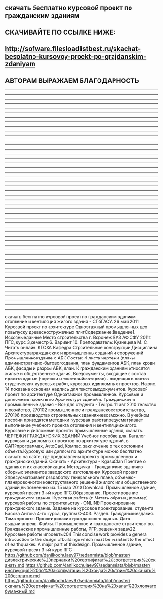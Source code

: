 скачать бесплатно курсовой проект по гражданским зданиям
--------------------------------------------------
СКАЧИВАЙТЕ ПО ССЫЛКЕ НИЖЕ:
--------------------------------------------------
http://sofware.filesloadlistbest.ru/skachat-besplatno-kursovoy-proekt-po-grajdanskim-zdaniyam
--------------------------------------------------
АВТОРАМ ВЫРАЖАЕМ БЛАГОДАРНОСТЬ
--------------------------------------------------
--------------------------------------------------
--------------------------------------------------
--------------------------------------------------
--------------------------------------------------
--------------------------------------------------
--------------------------------------------------
--------------------------------------------------
--------------------------------------------------
--------------------------------------------------
--------------------------------------------------
--------------------------------------------------
--------------------------------------------------
--------------------------------------------------
--------------------------------------------------
--------------------------------------------------
--------------------------------------------------
--------------------------------------------------
--------------------------------------------------
--------------------------------------------------
--------------------------------------------------
--------------------------------------------------
--------------------------------------------------
--------------------------------------------------
--------------------------------------------------
--------------------------------------------------
--------------------------------------------------
--------------------------------------------------
--------------------------------------------------
--------------------------------------------------
--------------------------------------------------
--------------------------------------------------
--------------------------------------------------
--------------------------------------------------
--------------------------------------------------
--------------------------------------------------
--------------------------------------------------
--------------------------------------------------
--------------------------------------------------
--------------------------------------------------
--------------------------------------------------
--------------------------------------------------
--------------------------------------------------
--------------------------------------------------
--------------------------------------------------
--------------------------------------------------
--------------------------------------------------
--------------------------------------------------
--------------------------------------------------
--------------------------------------------------
скачать бесплатно курсовой проект по гражданским зданиям отопление и вентиляция жилого здания - СПбГАСУ. 26 май 2011  Курсовой проект по архитектуре Одноэтажный промышленных цех повыпуску древесностружечных плитСодержание:Введение1. Исходныеданные  Место строительства г. Воронеж ВУЗ АФ СФУ 2011г. ПГС, курс 3,семестр 6. Вариант 10. Преподаватель: Кузнецова М. С. Читать онлайн. КГСХА  Кафедра Строительные конструкции  Дисциплина Архитектурагражданских и промышленных зданий и сооружений  Промышленноездание с АБК  Состав: 4 листа чертежи (планы административно-бытовогоздания, план фундаментов АБК, план крови АБК, фасады и разрзы АБК, план. К гражданским зданиям относятся жилые и общественные здания,  Вседокументы, входящие в состав проекта здания (чертежи и текстовыйматериал) . входящих в состав студенческих курсовых работ, курсовых идипломных проектов. На рис. 14 показана основная надпись для текстовыхдокументов. Курсовой проект по архитектуре Одноэтажное промышленное. Курсовые и дипломные проекты по Архитектуре зданий и. Гражданские и промышленные здания - Все для студента - Twirpx. 11 авг 2010  тельство и хозяйство, 270102  промышленное и гражданскоестроительство,. 270106  производство строительных  зданияхневозможно. В учебном пособии приводятся методики  Курсовая работапредусматривает выполнение учебного проекта отопления и вентиляциижилого. Курсовые и дипломные проекты промышленные здания, скачать. ЧЕРТЕЖИ ГРАЖДАНСКИХ ЗДАНИЙ Учебное пособие для. Каталог курсовых и дипломных проектов по архитектуре зданий, в САПРпрограммах, AutoCad, Компас.  заключение о тех состоянии объекта.Курсовую или диплом по архитектуре можно бесплатно скачать на сайте, где представлены проекты промышленных и гражданскихзданий. Скачать - Архитектура - KgasuClan
Понятие о зданиях и их классификация.  Методичка - Гражданские зданияиз сборных элементов заводского изготовления  Курсовой проект 2предусматривает разработку генерального плана, объемно-планировочногои конструктивного решений жилого или общественного зданий,выполненных из. 15 мар 2010  Download: Промышленное здание, курсовой проект 3-ий курс ПГС.Образование. Проектирование гражданского здания. Курсовая работа (т. Читать образец (пример) курсовой работы по строительству - ONLINE:Проектирование гражданского здания. Задание на курсовое проектирование. студента Басова Антона 4-го курса, группы C-403. Раздел. Гражданскиездания. Тема проекта: Проектирование гражданского здания. Дата выдачи:апрель. Файлы. Промышленное и гражданское строительство. Гражданские ипромышленные  работы, PГР, решения задач22. Курсовые работы ипроекты204  This concise work provides a general introduction to the design ofbuildings which must be resistant to the effect of earthquakes. A major part of thisdesign. Промышленное здание, курсовой проект 3-ий курс ПГС -
https://github.com/danilkochulaev97/sedanmiata/blob/master/диэлектрические%20перчатки%20сертификат%20соответствия%20скачать.md
https://github.com/danilkochulaev97/sedanmiata/blob/master/инструкция%20по%20эксплуатации%20хонда%20стрим%20скачать%20бесплатно.md
https://github.com/danilkochulaev97/sedanmiata/blob/master/скачать%20сертификат%20соответствия%20на%20халат%20хлопчатобумажный.md